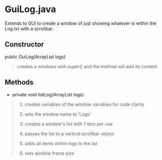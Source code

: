 # **GuiLog.java**

Extends to GUI to create a window of just showing whatever is within the Log.txt with a scrollbar.



## **Constructor**

public GuiLog(ArrayList<String> logs)

> creates a windows with super() and the method will add its content


## **Methods**

* private void listLog(ArrayList<String> logs)

> 1. creates variables of the window variables for code clarity
>
> 2. sets the window name to 'Logs'
>
> 3. creates a window's list with 1 item per row
>
> 4. passes the list to a vertical scrollbar object
>
> 5. adds all items within logs to the list
>
> 6. sets window frame size

